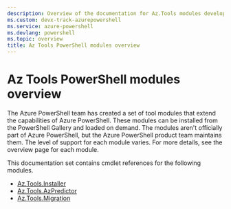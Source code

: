 ```yaml
---
description: Overview of the documentation for Az.Tools modules developed and maintained by the Azure PowerShell team but aren't part of the Az PowerShell module.
ms.custom: devx-track-azurepowershell
ms.service: azure-powershell
ms.devlang: powershell
ms.topic: overview
title: Az Tools PowerShell modules overview
---
```


# Az Tools PowerShell modules overview

The Azure PowerShell team has created a set of tool modules that extend the capabilities of Azure
PowerShell. These modules can be installed from the PowerShell Gallery and loaded on demand. The
modules aren't officially part of Azure PowerShell, but the Azure PowerShell product team maintains
them. The level of support for each module varies. For more details, see the overview page for each
module.

This documentation set contains cmdlet references for the following modules.

- [Az.Tools.Installer][az-tools-installer]
- [Az.Tools.AzPredictor][az-tools-predictor]
- [Az.Tools.Migration][az-tools-migration]

<!-- link references -->

[az-tools-installer]: installer-overview.md
[az-tools-predictor]: predictor-overview.md
[az-tools-migration]: migration-overview.md
